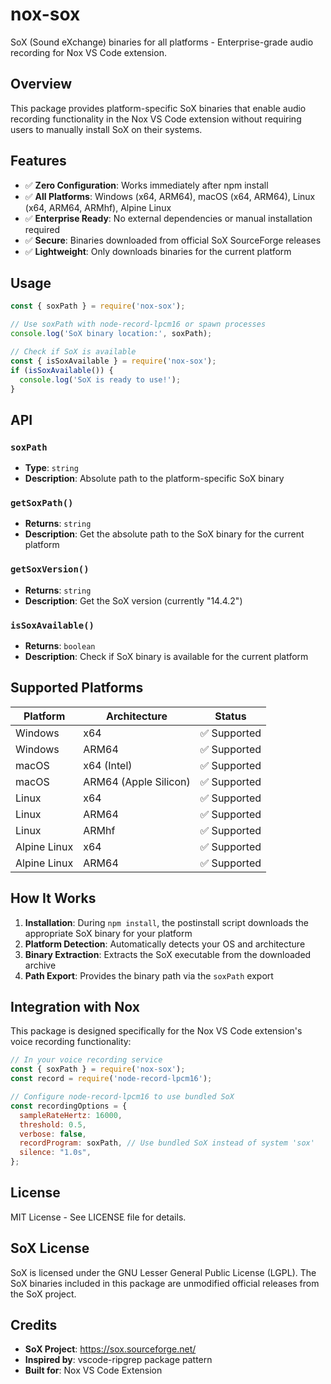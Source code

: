 # nox-sox

SoX (Sound eXchange) binaries for all platforms - Enterprise-grade audio recording for Nox VS Code extension.

## Overview

This package provides platform-specific SoX binaries that enable audio recording functionality in the Nox VS Code extension without requiring users to manually install SoX on their systems.

## Features

- ✅ **Zero Configuration**: Works immediately after npm install
- ✅ **All Platforms**: Windows (x64, ARM64), macOS (x64, ARM64), Linux (x64, ARM64, ARMhf), Alpine Linux
- ✅ **Enterprise Ready**: No external dependencies or manual installation required
- ✅ **Secure**: Binaries downloaded from official SoX SourceForge releases
- ✅ **Lightweight**: Only downloads binaries for the current platform

## Usage

```javascript
const { soxPath } = require('nox-sox');

// Use soxPath with node-record-lpcm16 or spawn processes
console.log('SoX binary location:', soxPath);

// Check if SoX is available
const { isSoxAvailable } = require('nox-sox');
if (isSoxAvailable()) {
  console.log('SoX is ready to use!');
}
```

## API

### `soxPath`
- **Type**: `string`
- **Description**: Absolute path to the platform-specific SoX binary

### `getSoxPath()`
- **Returns**: `string`
- **Description**: Get the absolute path to the SoX binary for the current platform

### `getSoxVersion()`
- **Returns**: `string`
- **Description**: Get the SoX version (currently "14.4.2")

### `isSoxAvailable()`
- **Returns**: `boolean`
- **Description**: Check if SoX binary is available for the current platform

## Supported Platforms

| Platform | Architecture | Status |
|----------|-------------|---------|
| Windows | x64 | ✅ Supported |
| Windows | ARM64 | ✅ Supported |
| macOS | x64 (Intel) | ✅ Supported |
| macOS | ARM64 (Apple Silicon) | ✅ Supported |
| Linux | x64 | ✅ Supported |
| Linux | ARM64 | ✅ Supported |
| Linux | ARMhf | ✅ Supported |
| Alpine Linux | x64 | ✅ Supported |
| Alpine Linux | ARM64 | ✅ Supported |

## How It Works

1. **Installation**: During `npm install`, the postinstall script downloads the appropriate SoX binary for your platform
2. **Platform Detection**: Automatically detects your OS and architecture
3. **Binary Extraction**: Extracts the SoX executable from the downloaded archive
4. **Path Export**: Provides the binary path via the `soxPath` export

## Integration with Nox

This package is designed specifically for the Nox VS Code extension's voice recording functionality:

```javascript
// In your voice recording service
const { soxPath } = require('nox-sox');
const record = require('node-record-lpcm16');

// Configure node-record-lpcm16 to use bundled SoX
const recordingOptions = {
  sampleRateHertz: 16000,
  threshold: 0.5,
  verbose: false,
  recordProgram: soxPath, // Use bundled SoX instead of system 'sox'
  silence: "1.0s",
};
```

## License

MIT License - See LICENSE file for details.

## SoX License

SoX is licensed under the GNU Lesser General Public License (LGPL). The SoX binaries included in this package are unmodified official releases from the SoX project.

## Credits

- **SoX Project**: https://sox.sourceforge.net/
- **Inspired by**: vscode-ripgrep package pattern
- **Built for**: Nox VS Code Extension
